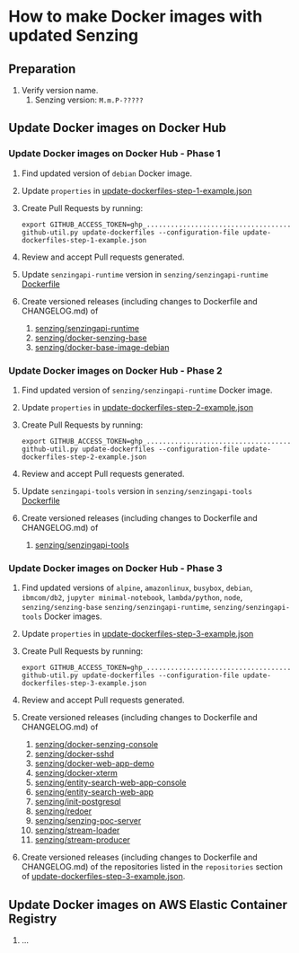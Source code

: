 # How to make Docker images with updated Senzing

## Preparation

1. Verify version name.
    1. Senzing version: `M.m.P-?????`

## Update Docker images on Docker Hub

### Update Docker images on Docker Hub  - Phase 1

1. Find updated version of `debian` Docker image.
1. Update `properties` in
   [update-dockerfiles-step-1-example.json](https://github.com/Senzing/github-util/blob/main/update-dockerfiles-step-1-example.json)
1. Create Pull Requests by running:

    ```console
    export GITHUB_ACCESS_TOKEN=ghp_....................................
    github-util.py update-dockerfiles --configuration-file update-dockerfiles-step-1-example.json
    ```

1. Review and accept Pull requests generated.
1. Update `senzingapi-runtime` version in `senzing/senzingapi-runtime`
   [Dockerfile](https://github.com/Senzing/senzingapi-runtime/blob/main/Dockerfile)
1. Create versioned releases (including changes to Dockerfile and CHANGELOG.md) of
    1. [senzing/senzingapi-runtime](https://github.com/Senzing/senzingapi-runtime)
    1. [senzing/docker-senzing-base](https://github.com/Senzing/docker-senzing-base)
    1. [senzing/docker-base-image-debian](https://github.com/Senzing/docker-base-image-debian)

### Update Docker images on Docker Hub - Phase 2

1. Find updated version of `senzing/senzingapi-runtime` Docker image.
1. Update `properties` in
   [update-dockerfiles-step-2-example.json](https://github.com/Senzing/github-util/blob/main/update-dockerfiles-step-2-example.json)
1. Create Pull Requests by running:

    ```console
    export GITHUB_ACCESS_TOKEN=ghp_....................................
    github-util.py update-dockerfiles --configuration-file update-dockerfiles-step-2-example.json
    ```

1. Review and accept Pull requests generated.
1. Update `senzingapi-tools` version in `senzing/senzingapi-tools`
   [Dockerfile](https://github.com/Senzing/senzingapi-tools/blob/main/Dockerfile)
1. Create versioned releases (including changes to Dockerfile and CHANGELOG.md) of
    1. [senzing/senzingapi-tools](https://github.com/Senzing/senzingapi-tools)

### Update Docker images on Docker Hub - Phase 3

1. Find updated versions of
   `alpine`,
   `amazonlinux`,
   `busybox`,
   `debian`,
   `ibmcom/db2`,
   `jupyter minimal-notebook`,
   `lambda/python`,
   `node`,
   `senzing/senzing-base`
   `senzing/senzingapi-runtime`,
   `senzing/senzingapi-tools`
    Docker images.
1. Update `properties` in
   [update-dockerfiles-step-3-example.json](https://github.com/Senzing/github-util/blob/main/update-dockerfiles-step-3-example.json)
1. Create Pull Requests by running:

    ```console
    export GITHUB_ACCESS_TOKEN=ghp_....................................
    github-util.py update-dockerfiles --configuration-file update-dockerfiles-step-3-example.json
    ```

1. Review and accept Pull requests generated.
1. Create versioned releases (including changes to Dockerfile and CHANGELOG.md) of
    1. [senzing/docker-senzing-console](https://github.com/Senzing/docker-senzing-console)
    1. [senzing/docker-sshd](https://github.com/Senzing/docker-sshd)
    1. [senzing/docker-web-app-demo](https://github.com/Senzing/docker-web-app-demo)
    1. [senzing/docker-xterm](https://github.com/Senzing/docker-xterm)
    1. [senzing/entity-search-web-app-console](https://github.com/Senzing/entity-search-web-app-console)
    1. [senzing/entity-search-web-app](https://github.com/Senzing/entity-search-web-app)
    1. [senzing/init-postgresql](https://github.com/Senzing/init-postgresql)
    1. [senzing/redoer](https://github.com/Senzing/redoer)
    1. [senzing/senzing-poc-server](https://github.com/Senzing/senzing-poc-server)
    1. [senzing/stream-loader](https://github.com/Senzing/stream-loader)
    1. [senzing/stream-producer](https://github.com/Senzing/stream-producer)
1. Create versioned releases (including changes to Dockerfile and CHANGELOG.md) of the repositories
   listed in the `repositories` section of
   [update-dockerfiles-step-3-example.json](https://github.com/Senzing/github-util/blob/main/update-dockerfiles-step-3-example.json).

## Update Docker images on AWS Elastic Container Registry

1. ...
